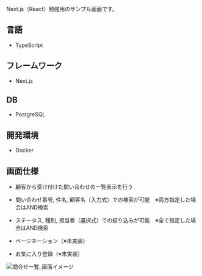 Next.js（React）勉強用のサンプル画面です。

## 言語

* TypeScript

## フレームワーク

* Next.js

## DB

* PostgreSQL

## 開発環境

* Docker

## 画面仕様

* 顧客から受け付けた問い合わせの一覧表示を行う
* 問い合わせ番号, 件名, 顧客名（入力式）での検索が可能　※両方指定した場合はAND検索
* ステータス, 種別, 担当者（選択式）での絞り込みが可能　※全て指定した場合はAND検索

* ページネーション（※未実装）
* お気に入り登録（※未実装）

![問合せ一覧_画面イメージ](
https://github.com/rei-tanaka822/next-sample/assets/149063727/ee1f218a-fa18-4171-aeae-873443f0f286)
